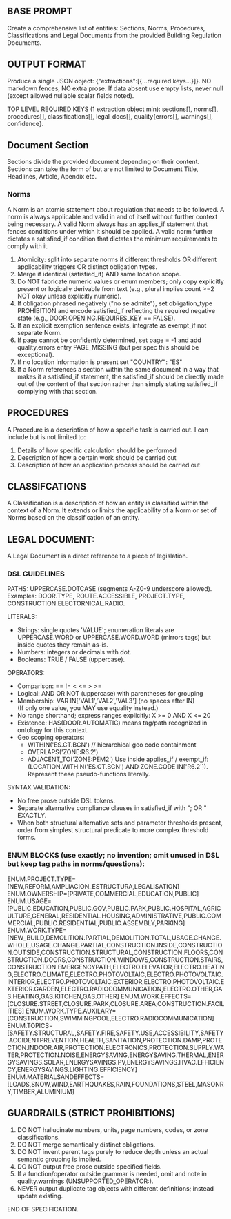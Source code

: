 ## BASE PROMPT
Create a comprehensive list of entities: Sections, Norms, Procedures, Classifications and Legal Documents from the provided Building Regulation Documents.

## OUTPUT FORMAT
Produce a single JSON object: {"extractions":[{...required keys...}]}. NO markdown fences, NO extra prose. If data absent use empty lists, never null (except allowed nullable scalar fields noted).

TOP LEVEL REQUIRED KEYS (1 extraction object min): sections[], norms[], procedures[], classifications[], legal_docs[], quality{errors[], warnings[], confidence}.

## Document Section
Sections divide the provided document depending on their content. Sections can take the form of but are not limited to Document Title, Headlines, Article, Apendix etc.

### Norms
A Norm is an atomic statement about regulation that needs to be followed. A norm is always applicable and valid in and of itself without further context being necessary. A valid Norm always has an applies_if statement that fences conditions under which it should be applied. A valid norm further dictates a satisfied_if condition that dictates the minimum requirements to comply with it.

1. Atomicity: split into separate norms if different thresholds OR different applicability triggers OR distinct obligation types.
2. Merge if identical (satisfied_if) AND same location scope.
3. Do NOT fabricate numeric values or enum members; only copy explicitly present or logically derivable from text (e.g., plural implies count >=2 NOT okay unless explicitly numeric).
4. If obligation phrased negatively ("no se admite"), set obligation_type PROHIBITION and encode satisfied_if reflecting the required negative state (e.g., DOOR.OPENING.REQUIRES_KEY == FALSE).
5. If an explicit exemption sentence exists, integrate as exempt_if not separate Norm.
6. If page cannot be confidently determined, set page = -1 and add quality.errors entry PAGE_MISSING (but per spec this should be exceptional).
7. If no location information is present set "COUNTRY": "ES"
8. If a Norm references a section within the same document in a way that makes it a satisfied_if statement, the satisfied_if should be directly made out of the content of that section rather than simply stating satisfied_if complying with that section.

## PROCEDURES
A Procedure is a description of how a specific task is carried out. I can include but is not limited to:

1. Details of how specific calculation should be performed
2. Description of how a certain work should be carried out
3. Description of how an application process should be carried out

## CLASSIFCATIONS
A Classification is a description of how an entity is classified within the context of a Norm. It extends or limits the applicability of a Norm or set of Norms based on the classification of an entity.

## LEGAL DOCUMENT:
A Legal Document is a direct reference to a piece of legislation.

### DSL GUIDELINES
PATHS: UPPERCASE.DOTCASE (segments A-Z0-9 underscore allowed). Examples: DOOR.TYPE, ROUTE.ACCESSIBLE, PROJECT.TYPE, CONSTRUCTION.ELECTORNICAL.RADIO.

LITERALS:
- Strings: single quotes 'VALUE'; enumeration literals are UPPERCASE.WORD or UPPERCASE.WORD.WORD (mirrors tags) but inside quotes they remain as-is.
- Numbers: integers or decimals with dot.
- Booleans: TRUE / FALSE (uppercase).

OPERATORS:
- Comparison: == != < <= > >=
- Logical: AND OR NOT (uppercase) with parentheses for grouping
- Membership: VAR IN['VAL1','VAL2','VAL3'] (no spaces after IN)  
  (If only one value, you MAY use equality instead.)
- No range shorthand; express ranges explicitly: X >= 0 AND X <= 20
- Existence: HAS(DOOR.AUTOMATIC) means tag/path recognized in ontology for this context.
- Geo scoping operators:
  - WITHIN('ES.CT.BCN')  // hierarchical geo code containment
  - OVERLAPS('ZONE:R6.2')
  - ADJACENT_TO('ZONE:PEM2')
Use inside applies_if / exempt_if: (LOCATION.WITHIN('ES.CT.BCN') AND ZONE.CODE IN['R6.2']). Represent these pseudo-functions literally.

SYNTAX VALIDATION:
- No free prose outside DSL tokens.
- Separate alternative compliance clauses in satisfied_if with "; OR " EXACTLY.
- When both structural alternative sets and parameter thresholds present, order from simplest structural predicate to more complex threshold forms.

### ENUM BLOCKS (use exactly; no invention; omit unused in DSL but keep tag paths in norms/questions):
ENUM.PROJECT.TYPE=[NEW,REFORM,AMPLIACION_ESTRUCTURA,LEGALISATION]
ENUM.OWNERSHIP=[PRIVATE,COMMERCIAL,EDUCATION,PUBLIC]
ENUM.USAGE=[PUBLIC.EDUCATION,PUBLIC.GOV,PUBLIC.PARK,PUBLIC.HOSPITAL,AGRICULTURE,GENERAL,RESIDENTIAL.HOUSING,ADMINISTRATIVE,PUBLIC.COMMERCIAL,PUBLIC.RESIDENTIAL,PUBLIC.ASSEMBLY,PARKING]
ENUM.WORK.TYPE=[NEW_BUILD,DEMOLITION.PARTIAL,DEMOLITION.TOTAL,USAGE.CHANGE.WHOLE,USAGE.CHANGE.PARTIAL,CONSTRUCTION.INSIDE,CONSTRUCTION.OUTSIDE,CONSTRUCTION.STRUCTURAL,CONSTRUCTION.FLOORS,CONSTRUCTION.DOORS,CONSTRUCTION.WINDOWS,CONSTRUCTION.STAIRS,CONSTRUCTION.EMERGENCYPATH,ELECTRO.ELEVATOR,ELECTRO.HEATING,ELECTRO.CLIMATE,ELECTRO.PHOTOVOLTAIC,ELECTRO.PHOTOVOLTAIC.INTERIOR,ELECTRO.PHOTOVOLTAIC.EXTERIOR,ELECTRO.PHOTOVOLTAIC.EXTERIOR.GARDEN,ELECTRO.RADIOCOMMUNICATION,ELECTRO.OTHER,GAS.HEATING,GAS.KITCHEN,GAS.OTHER]
ENUM.WORK.EFFECTS=[CLOSURE.STREET,CLOSURE.PARK,CLOSURE.AREA,CONSTRUCTION.FACILITIES]
ENUM.WORK.TYPE.AUXILARY=[CONSTRUCTION,SWIMMINGPOOL,ELECTRO.RADIOCOMMUNICATION]
ENUM.TOPICS=[SAFETY.STRUCTURAL,SAFETY.FIRE,SAFETY.USE,ACCESSIBILITY,SAFETY.ACCIDENTPREVENTION,HEALTH,SANITATION,PROTECTION.DAMP,PROTECTION.INDOOR.AIR,PROTECTION.ELECTRONICS,PROTECTION.SUPPLY.WATER,PROTECTION.NOISE,ENERGYSAVING,ENERGYSAVING.THERMAL,ENERGYSAVINGS.SOLAR,ENERGYSAVINGS.PV,ENERGYSAVINGS.HVAC.EFFICIENCY,ENERGYSAVINGS.LIGHTING.EFFICIENCY]
ENUM.MATERIALSANDEFFECTS=[LOADS,SNOW,WIND,EARTHQUAKES,RAIN,FOUNDATIONS,STEEL,MASONRY,TIMBER,ALUMINIUM]

## GUARDRAILS (STRICT PROHIBITIONS)
1. DO NOT hallucinate numbers, units, page numbers, codes, or zone classifications.
2. DO NOT merge semantically distinct obligations.
3. DO NOT invent parent tags purely to reduce depth unless an actual semantic grouping is implied.
4. DO NOT output free prose outside specified fields.
5. If a function/operator outside grammar is needed, omit and note in quality.warnings (UNSUPPORTED_OPERATOR:<token>).
6. NEVER output duplicate tag objects with different definitions; instead update existing.


END OF SPECIFICATION.

